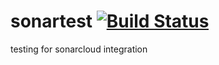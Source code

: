 # sonartest [![Build Status](https://travis-ci.com/phyzicsz/sonartest.svg?branch=master)](https://travis-ci.org/phyzicsz/sonartest)
testing for sonarcloud integration
